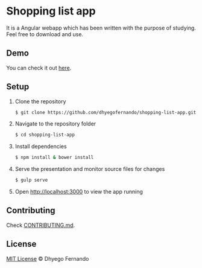 # Shopping list app
It is a Angular webapp which has been written with the purpose of studying. Feel free to download and use.

## Demo
You can check it out [here](http://dhyegofernando.github.io/shopping-list-app/).

## Setup
1. Clone the repository
   ```sh
   $ git clone https://github.com/dhyegofernando/shopping-list-app.git
   ```

2. Navigate to the repository folder
   ```sh
   $ cd shopping-list-app
   ```

3. Install dependencies
   ```sh
   $ npm install & bower install
   ```

4. Serve the presentation and monitor source files for changes
   ```sh
   $ gulp serve
   ```

8. Open <http://localhost:3000> to view the app running

## Contributing
Check [CONTRIBUTING.md](https://github.com/dhyegofernando/shopping-list-app/blob/master/CONTRIBUTING.md).

## License
[MIT License](http://dhyegofernando.mit-license.org/) © Dhyego Fernando
